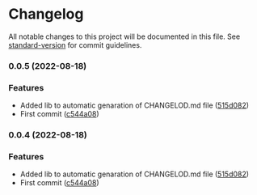 # Changelog

All notable changes to this project will be documented in this file. See [standard-version](https://github.com/conventional-changelog/standard-version) for commit guidelines.

### 0.0.5 (2022-08-18)


### Features

* Added lib to automatic genaration of CHANGELOD.md file ([515d082](https://github.com/thiagosf-dev/dashboard-chakraui-reactjs-typescript-vite/commit/515d0822c070db49b509b977cb1cfdd9141dd4f6))
* First commit ([c544a08](https://github.com/thiagosf-dev/dashboard-chakraui-reactjs-typescript-vite/commit/c544a0844740fc1e012d8ee49cfd133f14fcb480))

### 0.0.4 (2022-08-18)


### Features

* Added lib to automatic genaration of CHANGELOD.md file ([515d082](https://github.com/thiagosf-dev/dashboard-chakraui-reactjs-typescript-vite/commit/515d0822c070db49b509b977cb1cfdd9141dd4f6))
* First commit ([c544a08](https://github.com/thiagosf-dev/dashboard-chakraui-reactjs-typescript-vite/commit/c544a0844740fc1e012d8ee49cfd133f14fcb480))
